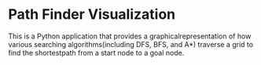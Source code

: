# Path Finder Visualization

This is a Python application that provides a graphicalrepresentation of how various searching algorithms(including DFS, BFS, and A*) traverse a grid to find the shortestpath from a start node to a goal node.
